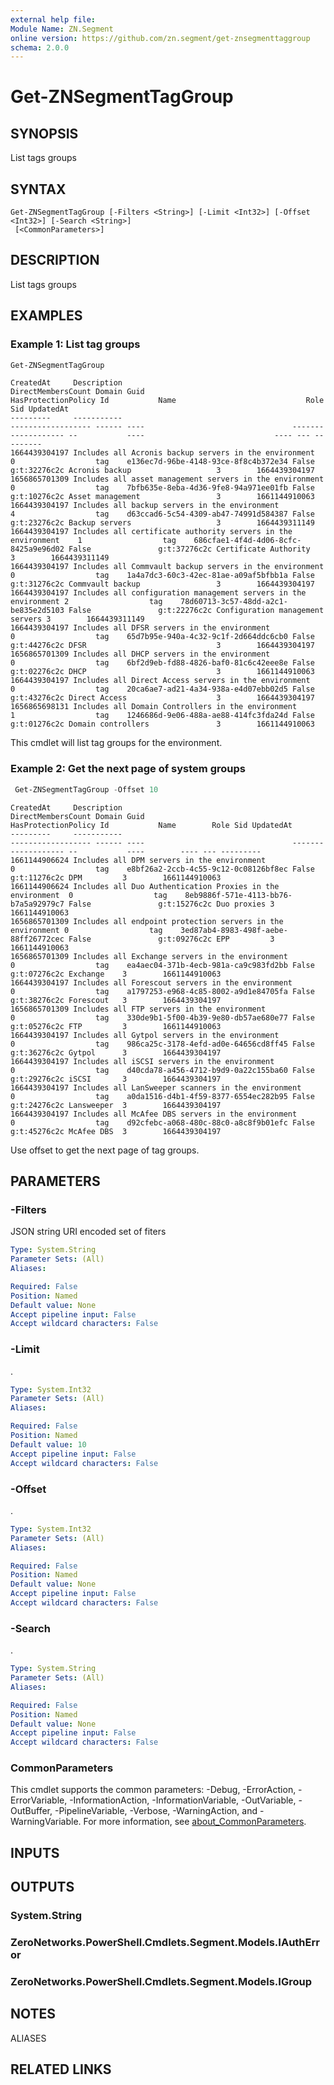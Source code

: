 ```yaml
---
external help file:
Module Name: ZN.Segment
online version: https://github.com/zn.segment/get-znsegmenttaggroup
schema: 2.0.0
---
```


# Get-ZNSegmentTagGroup

## SYNOPSIS
List tags groups

## SYNTAX

```
Get-ZNSegmentTagGroup [-Filters <String>] [-Limit <Int32>] [-Offset <Int32>] [-Search <String>]
 [<CommonParameters>]
```

## DESCRIPTION
List tags groups

## EXAMPLES

### Example 1: List tag groups
```powershell
Get-ZNSegmentTagGroup
```

```output
CreatedAt     Description                                                      DirectMembersCount Domain Guid                                 HasProtectionPolicy Id           Name                             Role Sid UpdatedAt
---------     -----------                                                      ------------------ ------ ----                                 ------------------- --           ----                             ---- --- ---------
1664439304197 Includes all Acronis backup servers in the environment           0                  tag    e136ec7d-96be-4148-93ce-8f8c4b372e34 False               g:t:32276c2c Acronis backup                   3        1664439304197
1656865701309 Includes all asset management servers in the environment         0                  tag    7bfb635e-8eba-4d36-9fe8-94a971ee01fb False               g:t:10276c2c Asset management                 3        1661144910063
1664439304197 Includes all backup servers in the environment                   4                  tag    d63ccad6-5c54-4309-ab47-74991d584387 False               g:t:23276c2c Backup servers                   3        1664439311149
1664439304197 Includes all certificate authority servers in the environment    1                  tag    686cfae1-4f4d-4d06-8cfc-8425a9e96d02 False               g:t:37276c2c Certificate Authority            3        1664439311149
1664439304197 Includes all Commvault backup servers in the environment         0                  tag    1a4a7dc3-60c3-42ec-81ae-a09af5bfbb1a False               g:t:31276c2c Commvault backup                 3        1664439304197
1664439304197 Includes all configuration management servers in the environment 2                  tag    78d60713-3c57-48dd-a2c1-be835e2d5103 False               g:t:22276c2c Configuration management servers 3        1664439311149
1664439304197 Includes all DFSR servers in the environment                     0                  tag    65d7b95e-940a-4c32-9c1f-2d664ddc6cb0 False               g:t:44276c2c DFSR                             3        1664439304197
1656865701309 Includes all DHCP servers in the environment                     0                  tag    6bf2d9eb-fd88-4826-baf0-81c6c42eee8e False               g:t:02276c2c DHCP                             3        1661144910063
1664439304197 Includes all Direct Access servers in the environment            0                  tag    20ca6ae7-ad21-4a34-938a-e4d07ebb02d5 False               g:t:43276c2c Direct Access                    3        1664439304197
1656865698131 Includes all Domain Controllers in the environment               1                  tag    1246686d-9e06-488a-ae88-414fc3fda24d False               g:t:01276c2c Domain controllers               3        1661144910063
```

This cmdlet will list tag groups for the environment.

### Example 2: Get the next page of system groups
```powershell
 Get-ZNSegmentTagGroup -Offset 10
```

```output
CreatedAt     Description                                                 DirectMembersCount Domain Guid                                 HasProtectionPolicy Id           Name        Role Sid UpdatedAt
---------     -----------                                                 ------------------ ------ ----                                 ------------------- --           ----        ---- --- ---------
1661144906624 Includes all DPM servers in the environment                 0                  tag    e8bf26a2-2ccb-4c55-9c12-0c08126bf8ec False               g:t:11276c2c DPM         3        1661144910063
1661144906624 Includes all Duo Authentication Proxies in the environment  0                  tag    8eb9886f-571e-4113-bb76-b7a5a92979c7 False               g:t:15276c2c Duo proxies 3        1661144910063
1656865701309 Includes all endpoint protection servers in the environment 0                  tag    3ed87ab4-8983-498f-aebe-88ff26772cec False               g:t:09276c2c EPP         3        1661144910063
1656865701309 Includes all Exchange servers in the environment            0                  tag    ea4aec04-371b-4ecb-981a-ca9c983fd2bb False               g:t:07276c2c Exchange    3        1661144910063
1664439304197 Includes all Forescout servers in the environment           0                  tag    a1797253-e968-4c85-8002-a9d1e84705fa False               g:t:38276c2c Forescout   3        1664439304197
1656865701309 Includes all FTP servers in the environment                 0                  tag    330de9b1-5f00-4b39-9e80-db57ae680e77 False               g:t:05276c2c FTP         3        1661144910063
1664439304197 Includes all Gytpol servers in the environment              0                  tag    986ca25c-3178-4efd-ad0e-64656cd8ff45 False               g:t:36276c2c Gytpol      3        1664439304197
1664439304197 Includes all iSCSI servers in the environment               0                  tag    d40cda78-a456-4712-b9d9-0a22c155ba60 False               g:t:29276c2c iSCSI       3        1664439304197
1664439304197 Includes all LanSweeper scanners in the environment         0                  tag    a0da1516-d4b1-4f59-8377-6554ec282b95 False               g:t:24276c2c Lansweeper  3        1664439304197
1664439304197 Includes all McAfee DBS servers in the environment          0                  tag    d92cfebc-a068-480c-88c0-a8c8f9b01efc False               g:t:45276c2c McAfee DBS  3        1664439304197
```

Use offset to get the next page of tag groups.

## PARAMETERS

### -Filters
JSON string URI encoded set of fiters

```yaml
Type: System.String
Parameter Sets: (All)
Aliases:

Required: False
Position: Named
Default value: None
Accept pipeline input: False
Accept wildcard characters: False
```

### -Limit
.

```yaml
Type: System.Int32
Parameter Sets: (All)
Aliases:

Required: False
Position: Named
Default value: 10
Accept pipeline input: False
Accept wildcard characters: False
```

### -Offset
.

```yaml
Type: System.Int32
Parameter Sets: (All)
Aliases:

Required: False
Position: Named
Default value: None
Accept pipeline input: False
Accept wildcard characters: False
```

### -Search
.

```yaml
Type: System.String
Parameter Sets: (All)
Aliases:

Required: False
Position: Named
Default value: None
Accept pipeline input: False
Accept wildcard characters: False
```

### CommonParameters
This cmdlet supports the common parameters: -Debug, -ErrorAction, -ErrorVariable, -InformationAction, -InformationVariable, -OutVariable, -OutBuffer, -PipelineVariable, -Verbose, -WarningAction, and -WarningVariable. For more information, see [about_CommonParameters](http://go.microsoft.com/fwlink/?LinkID=113216).

## INPUTS

## OUTPUTS

### System.String

### ZeroNetworks.PowerShell.Cmdlets.Segment.Models.IAuthError

### ZeroNetworks.PowerShell.Cmdlets.Segment.Models.IGroup

## NOTES

ALIASES

## RELATED LINKS

